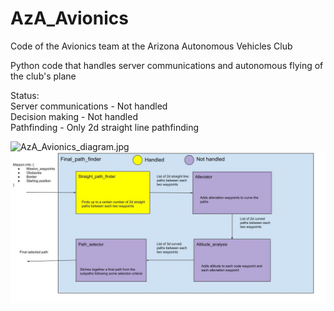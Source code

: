 # AzA_Avionics  
Code of the Avionics team at the Arizona Autonomous Vehicles Club  
  
Python code that handles server communications and autonomous flying of the club's plane  
  
Status:  
Server communications - Not handled  
Decision making - Not handled  
Pathfinding - Only 2d straight line pathfinding  

![AzA_Avionics_diagram.jpg](AzA_Avionics_diagram.jpg)
![Path_finder_diagram.jpg](Path_finder_diagram.jpg)
